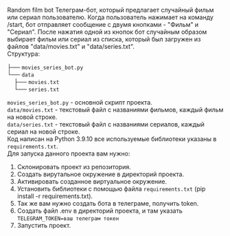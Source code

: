 Random film bot
Телеграм-бот, который предлагает случайный фильм или сериал пользователю. Когда пользователь 
нажимает на команду /start, бот отправляет сообщение с двумя кнопками - "Фильм" и "Сериал". 
После нажатия одной из кнопок бот случайным образом выбирает фильм или сериал из списка, который 
был загружен из файлов "data/movies.txt" и "data/series.txt".  
Структура:

├── `movies_series_bot.py`    
└── `data`     
    ├── `movies.txt`    
    └── `series.txt`    

`movies_series_bot.py` - основной скрипт проекта.  
`data/movies.txt` - текстовый файл с названиями фильмов, каждый фильм на новой строке.  
`data/series.txt` - текстовый файл с названиями сериалов, каждый сериал на новой строке.  
Код написан на Python 3.9.10 все используемые библиотеки указаны в `requirements.txt`.   
Для запуска данного проекта вам нужно:
1. Склонировать проект из репозитория.
2. Создать вирутальное окружение в директорий проекта. 
3. Активировать созданное виртуальное окружение.
4. Установить библиотеки с помощью файла `requirements.txt` (pip install -r requirements.txt).
5. Так же вам нужно создать бота в телеграме, получить token.
6. Создать файл .env в директорий проекта, и там указать `TELEGRAM_TOKEN=ваш телеграм токен`
7. Запустить проект.
